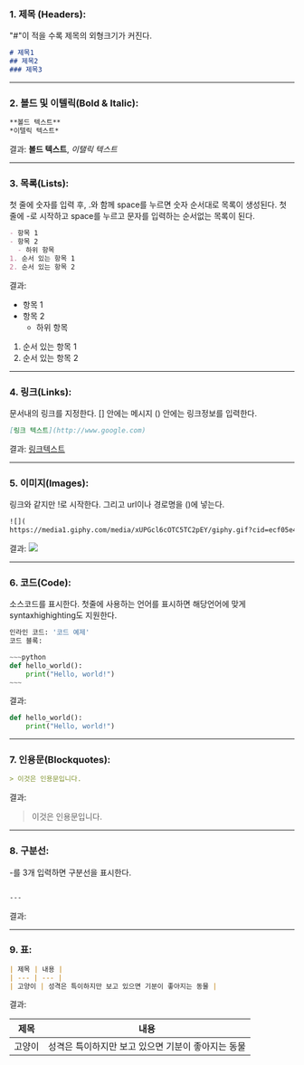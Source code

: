 ### 1. 제목 (Headers):

"#"이 적을 수록 제목의 외형크기가 커진다.
```markdown
# 제목1
## 제목2
### 제목3
```
---

### 2. 볼드 및 이텔릭(Bold & Italic):

```markdown
**볼드 텍스트**
*이텔릭 텍스트*
```
결과: **볼드 텍스트**, *이탤릭 텍스트*

---

### 3. 목록(Lists):

첫 줄에 숫자를 입력 후, .와 함께 space를 누르면 숫자 순서대로 목록이 생성된다. 첫 줄에 -로 시작하고 space를 누르고 문자를 입력하는 순서없는 목록이 된다.

```markdown
- 항목 1
- 항목 2
  - 하위 항목
1. 순서 있는 항목 1
2. 순서 있는 항목 2
```
결과:

- 항목 1
- 항목 2
	- 하위 항목
1. 순서 있는 항목 1
2. 순서 있는 항목 2

---

### 4. 링크(Links):

문서내의 링크를 지정한다. [] 안에는 메시지 () 안에는 링크정보를 입력한다.

```markdown
[링크 텍스트](http://www.google.com)
```

결과: [링크텍스트](http://www.google.com)

---

### 5. 이미지(Images):

링크와 같지만 !로 시작한다. 그리고 url이나 경로명을 ()에 넣는다.

```markdown
![](
https://media1.giphy.com/media/xUPGcl6cOTC5TC2pEY/giphy.gif?cid=ecf05e478h94wnl5lpyf7f0uv4kzdb6pe2622xby2l7v2whv&ep=v1_gifs_search&rid=giphy.gif&ct=g)
```

결과: ![](https://media1.giphy.com/media/xUPGcl6cOTC5TC2pEY/giphy.gif?cid=ecf05e478h94wnl5lpyf7f0uv4kzdb6pe2622xby2l7v2whv&ep=v1_gifs_search&rid=giphy.gif&ct=g)


---

### 6. 코드(Code):

소스코드를 표시한다. 첫줄에 사용하는 언어를 표시하면 해당언어에 맞게 syntaxhighighting도 지원한다.

```python
인라인 코드: '코드 예제'
코드 블록:

~~~python
def hello_world():
	print("Hello, world!")
~~~
```

결과:

```python
def hello_world():
	print("Hello, world!")
```

---

### 7. 인용문(Blockquotes):

```markdown
> 이것은 인용문입니다.
```

결과:

> 이것은 인용문입니다.

---

### 8. 구분선:

-를 3개 입력하면 구분선을 표시한다.

```markdown

---

```

결과:

---

### 9. 표:

```markdown
| 제목 | 내용 |
| --- | --- |
| 고양이 | 성격은 특이하지만 보고 있으면 기분이 좋아지는 동물 |
```

결과:

| 제목  | 내용                           |
| --- | ---------------------------- |
| 고양이 | 성격은 특이하지만 보고 있으면 기분이 좋아지는 동물 |






